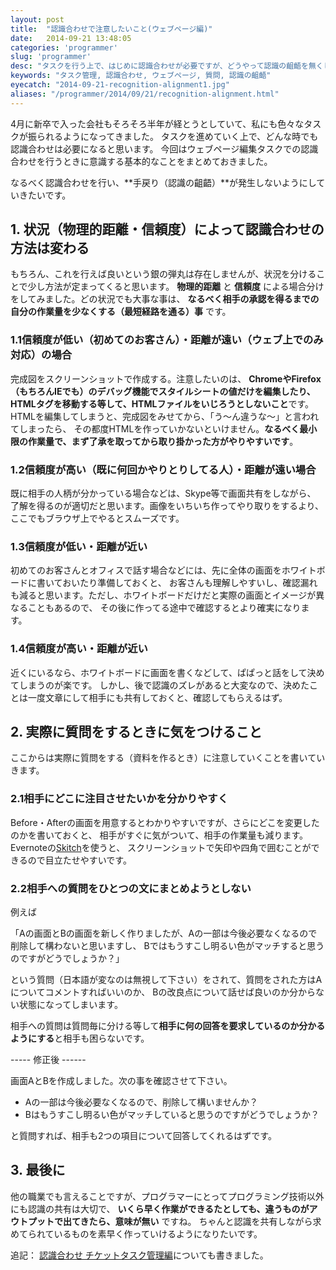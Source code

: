 ```yaml
---
layout: post
title:  "認識合わせで注意したいこと(ウェブページ編)"
date:   2014-09-21 13:48:05
categories: 'programmer'
slug: 'programmer'
desc: "タスクを行う上で、はじめに認識合わせが必要ですが、どうやって認識の齟齬を無くしていくかについて書いています。今回はウェブページ編です。"
keywords: "タスク管理, 認識合わせ, ウェブページ, 質問, 認識の齟齬"
eyecatch: "2014-09-21-recognition-alignment1.jpg"
aliases: "/programmer/2014/09/21/recognition-alignment.html"
---
```


4月に新卒で入った会社もそろそろ半年が経とうとしていて、私にも色々なタスクが振られるようになってきました。
タスクを進めていく上で、どんな時でも認識合わせは必要になると思います。
今回はウェブページ編集タスクでの認識合わせを行うときに意識する基本的なことをまとめておきました。

なるべく認識合わせを行い、**手戻り（認識の齟齬）**が発生しないようにしていきたいです。

## 1. 状況（物理的距離・信頼度）によって認識合わせの方法は変わる

もちろん、これを行えば良いという銀の弾丸は存在しませんが、状況を分けることで少し方法が定まってくると思います。
**物理的距離** と **信頼度** による場合分けをしてみました。どの状況でも大事な事は、
**なるべく相手の承認を得るまでの自分の作業量を少なくする（最短経路を通る）事** です。

<amp-img src="https://blog.regonn.tokyo/images/2014-09-21-recognition-alignment1.jpg" alt="距離と信頼度を軸にして、確認する際の場合分け" width="670px" height="480px" layout="responsive" ></amp-img>

### 1.1信頼度が低い（初めてのお客さん）・距離が遠い（ウェブ上でのみ対応）の場合
完成図をスクリーンショットで作成する。注意したいのは、
**ChromeやFirefox（もちろんIEでも）のデバッグ機能でスタイルシートの値だけを編集したり、HTMLタグを移動する等して、HTMLファイルをいじろうとしないこと**です。
HTMLを編集してしまうと、完成図をみせてから、「う〜ん違うな〜」と言われてしまったら、
その都度HTMLを作っていかないといけません。**なるべく最小限の作業量で、まず了承を取ってから取り掛かった方がやりやすいです**。

### 1.2信頼度が高い（既に何回かやりとりしてる人）・距離が遠い場合
既に相手の人柄が分かっている場合などは、Skype等で画面共有をしながら、
了解を得るのが適切だと思います。画像をいちいち作ってやり取りをするより、ここでもブラウザ上でやるとスムーズです。

### 1.3信頼度が低い・距離が近い
初めてのお客さんとオフィスで話す場合などには、先に全体の画面をホワイトボードに書いておいたり準備しておくと、
お客さんも理解しやすいし、確認漏れも減ると思います。ただし、ホワイトボードだけだと実際の画面とイメージが異なることもあるので、
その後に作ってる途中で確認するとより確実になります。

### 1.4信頼度が高い・距離が近い
近くにいるなら、ホワイトボードに画面を書くなどして、ぱぱっと話をして決めてしまうのが楽です。
しかし、後で認識のズレがあると大変なので、決めたことは一度文章にして相手にも共有しておくと、確認してもらえるはず。


## 2. 実際に質問をするときに気をつけること
ここからは実際に質問をする（資料を作るとき）に注意していくことを書いていきます。
### 2.1相手にどこに注目させたいかを分かりやすく
Before・Afterの画面を用意するとわかりやすいですが、さらにどこを変更したのかを書いておくと、
相手がすぐに気がついて、相手の作業量も減ります。
Evernoteの[Skitch](https://evernote.com/intl/jp/skitch/)を使うと、
スクリーンショットで矢印や四角で囲むことができるので目立たせやすいです。

<amp-img src="https://blog.regonn.tokyo/images/2014-09-21-recognition-alignment2.jpg" alt="ウェブページのデザインの変更を確認する場合" width="670px" height="480px" layout="responsive" ></amp-img>

### 2.2相手への質問をひとつの文にまとめようとしない
例えば

「Aの画面とBの画面を新しく作りましたが、Aの一部は今後必要なくなるので削除して構わないと思いますし、
Bではもうすこし明るい色がマッチすると思うのですがどうでしょうか？」

という質問（日本語が変なのは無視して下さい）をされて、質問をされた方はAについてコメントすればいいのか、
Bの改良点について話せば良いのか分からない状態になってしまいます。

相手への質問は質問毎に分ける等して**相手に何の回答を要求しているのか分かるようにする**と相手も困らないです。

----- 修正後 ------

画面AとBを作成しました。次の事を確認させて下さい。

* Aの一部は今後必要なくなるので、削除して構いませんか？
* Bはもうすこし明るい色がマッチしていると思うのですがどうでしょうか？

と質問すれば、相手も2つの項目について回答してくれるはずです。

## 3. 最後に
他の職業でも言えることですが、プログラマーにとってプログラミング技術以外にも認識の共有は大切で、
**いくら早く作業ができるたとしても、違うものがアウトプットで出てきたら、意味が無い** ですね。
ちゃんと認識を共有しながら求めてられているものを素早く作っていけるようになりたいです。

追記： [認識合わせ チケットタスク管理編](/programmer/2014/09/28/recognition-alignment-ticket.html)についても書きました。

